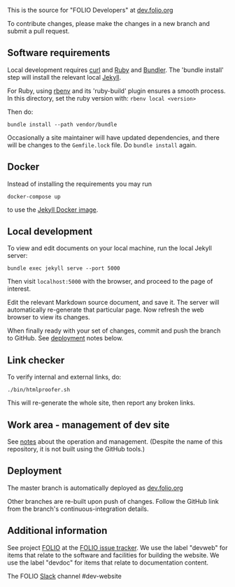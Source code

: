 This is the source for "FOLIO Developers" at [dev.folio.org](https://dev.folio.org/)

To contribute changes, please make the changes in a new branch and submit a
pull request.

## Software requirements

Local development requires [curl](https://curl.haxx.se/) and
[Ruby](https://www.ruby-lang.org/) and [Bundler](https://bundler.io/).
The 'bundle install' step will install the relevant local
[Jekyll](https://jekyllrb.com/).

For Ruby, using [rbenv](https://github.com/rbenv/rbenv) and its 'ruby-build'
plugin ensures a smooth process. In this directory, set the ruby version
with: `rbenv local <version>`

Then do:

```
bundle install --path vendor/bundle
```

Occasionally a site maintainer will have updated dependencies,
and there will be changes to the `Gemfile.lock` file.
Do `bundle install` again.

## Docker

Instead of installing the requirements you may run
```
docker-compose up
```
to use the [Jekyll Docker image](https://github.com/envygeeks/jekyll-docker).

## Local development

To view and edit documents on your local machine, run the local Jekyll server:

```
bundle exec jekyll serve --port 5000
```

Then visit `localhost:5000` with the browser, and proceed to the page of interest.

Edit the relevant Markdown source document, and save it.
The server will automatically re-generate that particular page.
Now refresh the web browser to view its changes.

When finally ready with your set of changes, commit and push the branch to GitHub.
See [deployment](#deployment) notes below.

## Link checker

To verify internal and external links, do:

```
./bin/htmlproofer.sh
```

This will re-generate the whole site, then report any broken links.

## Work area - management of dev site

See [notes](work/README.md) about the operation and management.
(Despite the name of this repository, it is not built using the GitHub tools.)

## Deployment

The master branch is automatically deployed as [dev.folio.org](https://dev.folio.org/)

Other branches are re-built upon push of changes. Follow the GitHub link from the branch's continuous-integration details.

## Additional information

See project [FOLIO](https://issues.folio.org/browse/FOLIO)
at the [FOLIO issue tracker](https://dev.folio.org/guidelines/issue-tracker/).
We use the label "devweb" for items that relate to the software and facilities for building the website.
We use the label "devdoc" for items that relate to documentation content.

The FOLIO [Slack](https://dev.folio.org/guidelines/which-forum/#slack) channel #dev-website

